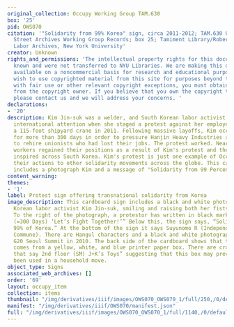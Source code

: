 ```yaml
---
original_collection: Occupy Working Group TAM.630
box: '25'
pid: OWS070
citation: '"Solidarity from 99% Korea" sign, circa 2011-2012; TAM.630 Occupy Wall
  Street Archives Working Group Records; box 25; Tamiment Library/Robert F. Wagner
  Labor Archives, New York University'
creator: Unknown
rights_and_permissions: 'The intellectual property rights for this document are not
  known and were not transferred to NYU Libraries. We are making this document publicly
  available on a noncommercial basis for research and educational purposes. If you
  wish to use copyrighted material from this site for purposes beyond those in accordance
  with fair use or other relevant copyright exceptions, you must obtain permission
  from the copyright owner. If you believe that you own the copyright to this document,
  please contact us and we will address your concerns. '
declarations:
- '20'
description: Kim Jin-suk was a welder, and South Korean labor activist, who received
  international attention when she staged a protest against her employer on top of
  a 115-foot shipyard crane in 2011. Following massive layoffs, Kim occupied the crane
  for more than 300 days in order to pressure Hanjin Heavy Industries and Construction
  to rehire unionists who had lost their jobs. The protest worked. Nearly a hundred
  workers regained their positions as a result of Kim's protest and the movement she
  inspired across South Korea. Kim's protest is just one example of Occupy linking
  their actions to other solidarity movements across the globe. This cardboard sign
  includes a photograph Kim and a message of "Solidarity from 99 Percent of Korea."
content_warning:
themes:
- '1'
label: Protest sign offering transnational solidarity from Korea
image_description: This cardboard sign includes a black and white photograph of South
  Korean labor activist Kim Jin-suk, smiling and raising both her fists in the air.
  To the right of the photograph, a protestor has written in black marker, “Kim, Jinsuk
  (=300 Days) ‘Let’s Fight Together!’” Below this, the sign says, “Solidarity from
  99% of Korea.” At the bottom of the sign it says Suyunomo R (Independent Research
  Commune). There are Hangul characters and a black and white photograph from the
  G20 Seoul Summit in 2010. The back side of the cardboard shows that the cardboard
  comes from a yellow, white, and blue printer paper box. There are crossed out words
  that say 2nd floor (SM) J+K’s Toys” suggesting that this box may previously have
  been used in a household move.
object_type: Signs
associated_web_archives: []
order: '69'
layout: occupy_item
collection: items
thumbnail: "/img/derivatives/iiif/images/OWS070_OWS070_1/full/250,/0/default.jpg"
manifest: "/img/derivatives/iiif/OWS070/manifest.json"
full: "/img/derivatives/iiif/images/OWS070_OWS070_1/full/1140,/0/default.jpg"
---
```

